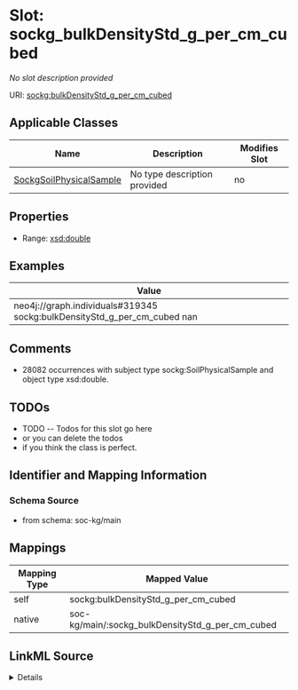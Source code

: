 

# Slot: sockg_bulkDensityStd_g_per_cm_cubed


_No slot description provided_





URI: [sockg:bulkDensityStd_g_per_cm_cubed](http://www.semanticweb.org/sockg/ontologies/2024/0/soil-carbon-ontology/bulkDensityStd_g_per_cm_cubed)



<!-- no inheritance hierarchy -->





## Applicable Classes

| Name | Description | Modifies Slot |
| --- | --- | --- |
| [SockgSoilPhysicalSample](../classes/SockgSoilPhysicalSample.md) | No type description provided |  no  |







## Properties

* Range: [xsd:double](http://www.w3.org/2001/XMLSchema#double)






## Examples

| Value |
| --- |
| neo4j://graph.individuals#319345 sockg:bulkDensityStd_g_per_cm_cubed nan |

## Comments

* 28082 occurrences with subject type sockg:SoilPhysicalSample and object type xsd:double.

## TODOs

* TODO -- Todos for this slot go here
* or you can delete the todos
* if you think the class is perfect.

## Identifier and Mapping Information







### Schema Source


* from schema: soc-kg/main




## Mappings

| Mapping Type | Mapped Value |
| ---  | ---  |
| self | sockg:bulkDensityStd_g_per_cm_cubed |
| native | soc-kg/main/:sockg_bulkDensityStd_g_per_cm_cubed |




## LinkML Source

<details>
```yaml
name: sockg_bulkDensityStd_g_per_cm_cubed
description: No slot description provided
todos:
- TODO -- Todos for this slot go here
- or you can delete the todos
- if you think the class is perfect.
comments:
- 28082 occurrences with subject type sockg:SoilPhysicalSample and object type xsd:double.
examples:
- value: neo4j://graph.individuals#319345 sockg:bulkDensityStd_g_per_cm_cubed nan
from_schema: soc-kg/main
rank: 1000
slot_uri: sockg:bulkDensityStd_g_per_cm_cubed
alias: sockg_bulkDensityStd_g_per_cm_cubed
domain_of:
- sockg_SoilPhysicalSample
range: double

```
</details>